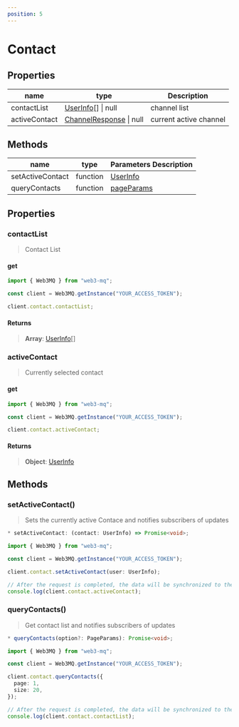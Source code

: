 ```yaml
---
position: 5
---
```


# Contact

## Properties

| name          | type                                                               | Description            |
| ------------- | ------------------------------------------------------------------ | ---------------------- |
| contactList   | [UserInfo](/docs/Web3MQ-SDK/JS-SDK/types/#userinfo)[] \| null      | channel list           |
| activeContact | [ChannelResponse](/docs/Web3MQ-SDK/JS-SDK/types/#userinfo) \| null | current active channel |

## Methods

| name             | type     | Parameters Description                                  |
| ---------------- | -------- | ------------------------------------------------------- |
| setActiveContact | function | [UserInfo](/docs/Web3MQ-SDK/JS-SDK/types/#userinfo)     |
| queryContacts    | function | [pageParams](/docs/Web3MQ-SDK/JS-SDK/types/#pageparams) |

## Properties

### contactList

> Contact List

#### get

```typescript
import { Web3MQ } from "web3-mq";

const client = Web3MQ.getInstance("YOUR_ACCESS_TOKEN");

client.contact.contactList;
```

#### Returns

> **Array**: [UserInfo](/docs/Web3MQ-SDK/JS-SDK/types/#userinfo)[]

### activeContact

> Currently selected contact

#### get

```typescript
import { Web3MQ } from "web3-mq";

const client = Web3MQ.getInstance("YOUR_ACCESS_TOKEN");

client.contact.activeContact;
```

#### Returns

> **Object**: [UserInfo](/docs/Web3MQ-SDK/JS-SDK/types/#userinfo)

## Methods

### setActiveContact()

> Sets the currently active Contace and notifies subscribers of updates

```typescript
* setActiveContact: (contact: UserInfo) => Promise<void>;
```

```typescript
import { Web3MQ } from "web3-mq";

const client = Web3MQ.getInstance("YOUR_ACCESS_TOKEN");

client.contact.setActiveContact(user: UserInfo);

// After the request is completed, the data will be synchronized to the client
console.log(client.contact.activeContact);
```

### queryContacts()

> Get contact list and notifies subscribers of updates

```typescript
* queryContacts(option?: PageParams): Promise<void>;
```

```typescript
import { Web3MQ } from "web3-mq";

const client = Web3MQ.getInstance("YOUR_ACCESS_TOKEN");

client.contact.queryContacts({
  page: 1,
  size: 20,
});

// After the request is completed, the data will be synchronized to the client
console.log(client.contact.contactList);
```

